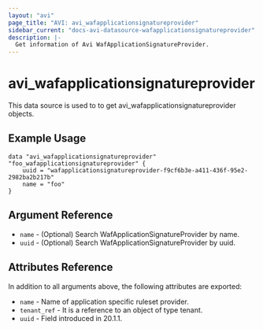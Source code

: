 ```yaml
---
layout: "avi"
page_title: "AVI: avi_wafapplicationsignatureprovider"
sidebar_current: "docs-avi-datasource-wafapplicationsignatureprovider"
description: |-
  Get information of Avi WafApplicationSignatureProvider.
---
```


# avi_wafapplicationsignatureprovider

This data source is used to to get avi_wafapplicationsignatureprovider objects.

## Example Usage

```hcl
data "avi_wafapplicationsignatureprovider" "foo_wafapplicationsignatureprovider" {
    uuid = "wafapplicationsignatureprovider-f9cf6b3e-a411-436f-95e2-2982ba2b217b"
    name = "foo"
}
```

## Argument Reference

* `name` - (Optional) Search WafApplicationSignatureProvider by name.
* `uuid` - (Optional) Search WafApplicationSignatureProvider by uuid.

## Attributes Reference

In addition to all arguments above, the following attributes are exported:

* `name` - Name of application specific ruleset provider.
* `tenant_ref` - It is a reference to an object of type tenant.
* `uuid` - Field introduced in 20.1.1.


